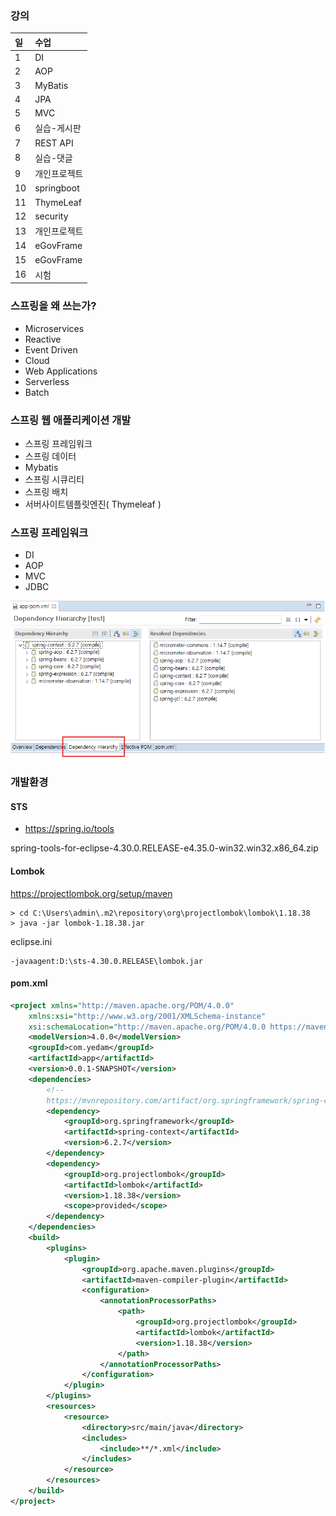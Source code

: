 ### 강의

| 일  | 수업         |
| :-- | :----------- |
| 1   | DI           |
| 2   | AOP          |
| 3   | MyBatis      |
| 4   | JPA          |
| 5   | MVC          |
| 6   | 실습-게시판  |
| 7   | REST API     |
| 8   | 실습-댓글    |
| 9   | 개인프로젝트 |
| 10  | springboot   |
| 11  | ThymeLeaf    |
| 12  | security     |
| 13  | 개인프로젝트 |
| 14  | eGovFrame    |
| 15  | eGovFrame    |
| 16  | 시험         |

### 스프링을 왜 쓰는가?

- Microservices
- Reactive
- Event Driven
- Cloud
- Web Applications
- Serverless
- Batch

### 스프링 웹 애플리케이션 개발

- 스프링 프레임워크
- 스프링 데이터
- Mybatis
- 스프링 시큐리티
- 스프링 배치
- 서버사이트템플릿엔진( Thymeleaf )

### 스프링 프레임워크

- DI
- AOP
- MVC
- JDBC

<img src="./images/springcontext_dependency.png"/>

### 개발환경

#### STS

- https://spring.io/tools

spring-tools-for-eclipse-4.30.0.RELEASE-e4.35.0-win32.win32.x86_64.zip

#### Lombok

https://projectlombok.org/setup/maven

```shell
> cd C:\Users\admin\.m2\repository\org\projectlombok\lombok\1.18.38
> java -jar lombok-1.18.38.jar
```

eclipse.ini

```
-javaagent:D:\sts-4.30.0.RELEASE\lombok.jar
```

#### pom.xml

```xml
<project xmlns="http://maven.apache.org/POM/4.0.0"
	xmlns:xsi="http://www.w3.org/2001/XMLSchema-instance"
	xsi:schemaLocation="http://maven.apache.org/POM/4.0.0 https://maven.apache.org/xsd/maven-4.0.0.xsd">
	<modelVersion>4.0.0</modelVersion>
	<groupId>com.yedam</groupId>
	<artifactId>app</artifactId>
	<version>0.0.1-SNAPSHOT</version>
	<dependencies>
		<!--
		https://mvnrepository.com/artifact/org.springframework/spring-context -->
		<dependency>
			<groupId>org.springframework</groupId>
			<artifactId>spring-context</artifactId>
			<version>6.2.7</version>
		</dependency>
		<dependency>
			<groupId>org.projectlombok</groupId>
			<artifactId>lombok</artifactId>
			<version>1.18.38</version>
			<scope>provided</scope>
		</dependency>
	</dependencies>
	<build>
		<plugins>
			<plugin>
				<groupId>org.apache.maven.plugins</groupId>
				<artifactId>maven-compiler-plugin</artifactId>
				<configuration>
					<annotationProcessorPaths>
						<path>
							<groupId>org.projectlombok</groupId>
							<artifactId>lombok</artifactId>
							<version>1.18.38</version>
						</path>
					</annotationProcessorPaths>
				</configuration>
			</plugin>
		</plugins>
		<resources>
			<resource>
				<directory>src/main/java</directory>
				<includes>
					<include>**/*.xml</include>
				</includes>
			</resource>
		</resources>
	</build>
</project>
```
